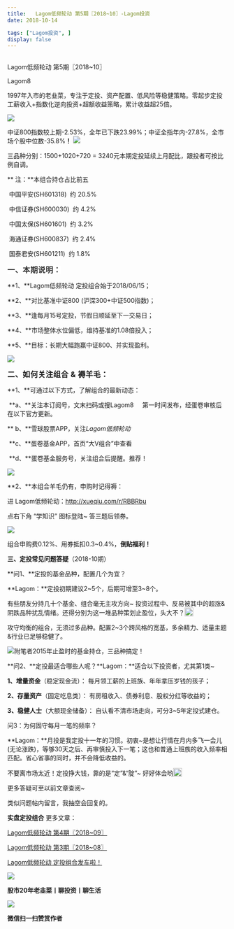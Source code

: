 ```yaml
---
title:   Lagom低频轮动 第5期〖2018~10〗-Lagom投资
date: 2018-10-14

tags: ["Lagom投资", ]
display: false
---
```



## 



Lagom低频轮动 第5期〖2018~10〗




Lagom8




1997年入市的老韭菜，专注于定投、资产配置、低风险等稳健策略。零起步定投工薪收入+指数化逆向投资+超额收益策略，累计收益超25倍。




<img class="" data-copyright="0" data-ratio="0.05776173285198556" data-s="300,640" src="https://mmbiz.qpic.cn/mmbiz_png/ZB4WjgjLjJW3KtDibicU3BB1HNQ9lDS2M5oGRnchkNPRzYsc0Ua6CIu7rZH3vAficcBEPYHU9ZTPqkic1sicT8CaxQQ/640?wx_fmt=png" data-type="png" data-w="554" style=""/>

中证800指数较上期-2.53%，全年已下跌23.99%；中证全指年内-27.8%，全市场个股中位数-35.8%**！**&nbsp;<img class="" data-copyright="0" data-ratio="0.31347962382445144" data-s="300,640" src="https://mmbiz.qpic.cn/mmbiz_png/ZB4WjgjLjJX8iafSYOEeCvPIibhXCsDlRdqjyhobW8googsibCO5JSgz1rbytV3hHUibdmKmib95bkZkGwNZ2l1s72g/640?wx_fmt=png" data-type="png" data-w="638" style="text-align: center;"/>

三品种分别：1500+1020+720 = 3240元本期定投延续上月配比，跟投者可按比例自调。

**&nbsp;注：**本组合持仓占比前五&nbsp;

&nbsp;中国平安(SH601318)&nbsp; 约 20.5%

&nbsp;中信证券(SH600030)&nbsp; 约 4.2%

&nbsp;中国太保(SH601601)&nbsp; 约 3.2%

&nbsp;海通证券(SH600837)&nbsp; 约 2.4%

&nbsp;国泰君安(SH601211)&nbsp; 约 1.8%



**<strong style="max-width: 100%;color: rgb(51, 51, 51);font-family: -apple-system-font, BlinkMacSystemFont, &quot;Helvetica Neue&quot;, &quot;PingFang SC&quot;, &quot;Hiragino Sans GB&quot;, &quot;Microsoft YaHei UI&quot;, &quot;Microsoft YaHei&quot;, Arial, sans-serif;font-size: 17px;letter-spacing: 0.544px;white-space: normal;background-color: rgb(255, 255, 255);box-sizing: border-box !important;word-wrap: break-word !important;">一、本期说明：**</strong>

**1、**Lagom低频轮动 定投组合始于2018/06/15；

**2、**对比基准中证800 (沪深300+中证500指数)；

**3、**逢每月15号定投，节假日顺延至下一交易日；

**4、**市场整体水位偏低，维持基准的1.08倍投入；

**5、**目标：长期大幅跑赢中证800、并实现盈利。

<img class="" data-copyright="0" data-ratio="0.5901360544217688" data-s="300,640" src="https://mmbiz.qpic.cn/mmbiz_png/ZB4WjgjLjJX8iafSYOEeCvPIibhXCsDlRd6Sics3xDibkuMHSPdpNs6KOx1fg8RLcBjoebXpH6Sib5mz4TUIjVaPzaQ/640?wx_fmt=png" data-type="png" data-w="588" style=""/>



**<strong style="max-width: 100%;font-family: -apple-system-font, BlinkMacSystemFont, &quot;Helvetica Neue&quot;, &quot;PingFang SC&quot;, &quot;Hiragino Sans GB&quot;, &quot;Microsoft YaHei UI&quot;, &quot;Microsoft YaHei&quot;, Arial, sans-serif;font-size: 17px;letter-spacing: 0.544px;text-align: justify;white-space: normal;background-color: rgb(255, 255, 255);box-sizing: border-box !important;word-wrap: break-word !important;">二、如何关注组合 &amp; 褥羊毛：**</strong>

**1、**可通过以下方式，了解组合的最新动态：

&nbsp;**a、**关注本订阅号，文末扫码或搜Lagom8&nbsp; &nbsp; &nbsp;第一时间发布，经蛋卷审核后在以下官方更新。

**&nbsp;b、**雪球股票APP，关注$Lagom低频轮动$

&nbsp;**c、**蛋卷基金APP，首页“大V组合”中查看

&nbsp;**d、**蛋卷基金服务号，关注组合后提醒。推荐！

<img class="" data-copyright="0" data-ratio="0.5806451612903226" data-s="300,640" src="https://mmbiz.qpic.cn/mmbiz_png/ZB4WjgjLjJX8iafSYOEeCvPIibhXCsDlRd2PLYdMXQeD4EMP6dC5ibc2eyX9ENicVGXjIog8YNJzLCibWTibhuhjTZuQ/640?wx_fmt=png" data-type="png" data-w="620" style=""/>



**2、**本组合羊毛仍有，申购时记得褥：

进 Lagom低频轮动：http://xueqiu.com/r/RBBRbu

点右下角 “学知识” 图标登陆~ 答三题后领券。

<img class="" data-copyright="0" data-ratio="1.280392156862745" data-s="300,640" src="https://mmbiz.qpic.cn/mmbiz_png/ZB4WjgjLjJX8iafSYOEeCvPIibhXCsDlRdVic7gSq2RfianH6S8hvM4wpHUw5EeLOpQXeibDE8hwR74ibfnA5HnqyT3Q/640?wx_fmt=png" data-type="png" data-w="510" style=""/>

组合申购费0.12%、用券抵扣0.3~0.4%，**倒贴福利！**



**三、定投常见问题答疑**（2018-10期）

**问1、**定投的基金品种，配置几个为宜？

**Lagom：**定投初期建议2~5个，后期可增至3~8个。

有些朋友分持几十个基金、组合毫无主攻方向~ 投资过程中、反易被其中的超涨&amp;阴跌品种扰乱情绪。还得分别为这一堆品种策划止盈位，头大不？<img src="https://res.wx.qq.com/mpres/htmledition/images/icon/common/emotion_panel/smiley/smiley_4.png" data-ratio="1" data-w="20" style="display:inline-block;width:20px;vertical-align:text-bottom;"/>



攻守均衡的组合，无须过多品种。配置2~3个跨风格的宽基，多余精力、适量主题&amp;行业已足够稳健了。

<img class="" data-copyright="0" data-ratio="0.42915811088295686" data-s="300,640" src="https://mmbiz.qpic.cn/mmbiz_png/ZB4WjgjLjJX8iafSYOEeCvPIibhXCsDlRdhhPN5po9IUWV7CjShG29FNTQUL1PibicYbM9JztyOq5CkK0jtrgrGueg/640?wx_fmt=png" data-type="png" data-w="487" style=""/>附笔者2015年止盈时的基金持仓，三品种搞定！



**问2、**定投最适合哪些人呢？**Lagom：**适合以下投资者，尤其第1类~

**1、增量资金**（稳定现金流）：&nbsp;每月领工薪的上班族、年年拿压岁钱的孩子；

**2、存量资产**（固定吃息类）：&nbsp;有房租收入、债券利息、股权分红等收益的；

**3、稳健人士**（大额现金储备）：&nbsp;自认看不清市场走向，可分3~5年定投式建仓。



问3：为何固守每月一笔的频率？

**Lagom：**月投是我定投十一年的习惯。初衷~是想让行情在月内多飞一会儿(无论涨跌)，等够30天之后、再审慎投入下一笔；这也和普通上班族的收入频率相匹配。省心省事的同时，并不会降低收益的。

不要离市场太近！定投挣大钱，靠的是“定”&amp;“腚”~ 好好体会哟<img src="https://res.wx.qq.com/mpres/htmledition/images/icon/common/emotion_panel/smiley/smiley_20.png" data-ratio="1" data-w="20" style="display:inline-block;width:20px;vertical-align:text-bottom;"/>



更多答疑可至以前文章查阅~&nbsp;

类似问题帖内留言，我抽空会回复的。





**实盘定投组合** 更多文章：

[Lagom低频轮动 第4期〖2018~09〗](http://mp.weixin.qq.com/s?__biz=MzI3MDQ2NjY2Mw==&amp;mid=2247483854&amp;idx=1&amp;sn=bed3b569c0892b073cfe791f2cc2be86&amp;chksm=ead1eac6dda663d0cadd4c1d330a069e06ca75a87a469c6f7720dd49e292bf0007e8ddf26033&amp;scene=21#wechat_redirect)

[Lagom低频轮动 第3期〖2018~08〗](http://mp.weixin.qq.com/s?__biz=MzI3MDQ2NjY2Mw==&amp;mid=2247483804&amp;idx=1&amp;sn=0be3d7dee7550963b1a8124d0877bc23&amp;chksm=ead1ea94dda66382c7b35997e48874f358f78bf61fa2d3f21588df9cd303f37ed09b11fef90b&amp;scene=21#wechat_redirect)

[Lagom低频轮动 定投组合发车啦！](http://mp.weixin.qq.com/s?__biz=MzI3MDQ2NjY2Mw==&amp;mid=2247483768&amp;idx=1&amp;sn=f881618316d4350d97b9493d2ce20f56&amp;chksm=ead1ea70dda663664d7a9c55da1379a6741f0417c680154227dd88a06a0536c525d9f076e838&amp;scene=21#wechat_redirect)

<img class="" data-copyright="0" data-ratio="0.05776173285198556" data-s="300,640" src="https://mmbiz.qpic.cn/mmbiz_png/ZB4WjgjLjJW3KtDibicU3BB1HNQ9lDS2M5oGRnchkNPRzYsc0Ua6CIu7rZH3vAficcBEPYHU9ZTPqkic1sicT8CaxQQ/640?wx_fmt=png" data-type="png" data-w="554" style=""/>

**股市20年老韭菜丨聊投资丨聊生活**

<img class="" data-copyright="0" data-ratio="0.390625" data-s="300,640" src="https://mmbiz.qpic.cn/mmbiz_png/ZB4WjgjLjJW3KtDibicU3BB1HNQ9lDS2M5AHEoeiaz0dQ4NfIRjBMuXvyJn8dXWm7ftklb0xqheiaMia0zbkyMJiaKzA/640?wx_fmt=png" data-type="png" data-w="640" style=""/>


**微信扫一扫赞赏作者**